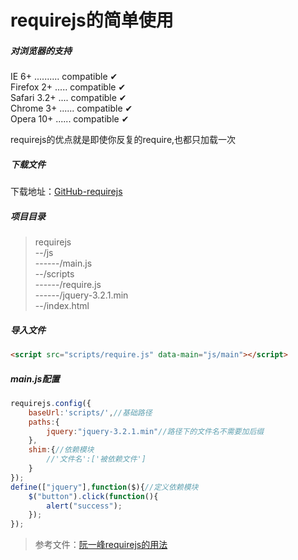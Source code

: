 # requirejs的简单使用

##### 对浏览器的支持

IE 6+ .......... compatible ✔  
Firefox 2+ ..... compatible ✔  
Safari 3.2+ .... compatible ✔  
Chrome 3+ ...... compatible ✔  
Opera 10+ ...... compatible ✔

requirejs的优点就是即使你反复的require,也都只加载一次

##### 下载文件

下载地址：[GitHub-requirejs](https://github.com/linfushan/FILES/blob/master/require.js)

##### 项目目录

> requirejs  
> --/js  
> ------/main.js  
> --/scripts  
> ------/require.js  
> ------/jquery-3.2.1.min  
> --/index.html

##### 导入文件

```html
<script src="scripts/require.js" data-main="js/main"></script>
```

##### main.js配置

```js
requirejs.config({
    baseUrl:'scripts/',//基础路径
    paths:{
        jquery:"jquery-3.2.1.min"//路径下的文件名不需要加后缀
    },
    shim:{//依赖模块
        //'文件名':['被依赖文件']
    }
});
define(["jquery"],function($){//定义依赖模块
    $("button").click(function(){
        alert("success");
    });
});
```

> 参考文件：[阮一峰requirejs的用法](http://www.ruanyifeng.com/blog/2012/11/require_js.html)



